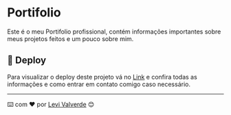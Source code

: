 # Portifolio

Este é o meu Portifolio profissional, contém informações importantes sobre meus projetos feitos e um pouco sobre mim.

## 🚀 Deploy

Para visualizar o deploy deste projeto vá no [Link](https://portfolio-levi-valverde.vercel.app/) e confira todas as informações e como entrar em contato comigo caso necessário.

---

⌨️ com ❤️ por [Levi Valverde]([https://gist.github.com/lohhans](https://github.com/Levi-Valverde)https://github.com/Levi-Valverde) 😊
